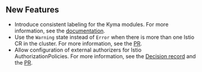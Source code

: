 ## New Features

- Introduce consistent labeling for the Kyma modules. For more information, see the [documentation](https://github.com/kyma-project/istio/blob/release-1.4/docs/user/00-10-overview-istio-controller.md#labeling-resources).
- Use the `Warning` state instead of `Error` when there is more than one Istio CR in the cluster. For more information, see the [PR](https://github.com/kyma-project/istio/pull/632).
- Allow configuration of external authorizers for Istio AuthorizationPolicies. For more information, see the [Decision record](https://github.com/kyma-project/istio/issues/608) and the [PR](https://github.com/kyma-project/istio/pull/639).
